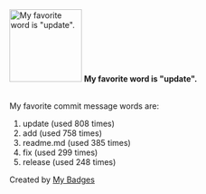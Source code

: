 <img src="https://my-badges.github.io/my-badges/favorite-word.png" alt="My favorite word is &quot;update&quot;." title="My favorite word is &quot;update&quot;." width="128">
<strong>My favorite word is &quot;update&quot;.</strong>
<br><br>

My favorite commit message words are:

1. update (used 808 times)
2. add (used 758 times)
3. readme.md (used 385 times)
4. fix (used 299 times)
5. release (used 248 times)


Created by <a href="https://github.com/my-badges/my-badges">My Badges</a>
